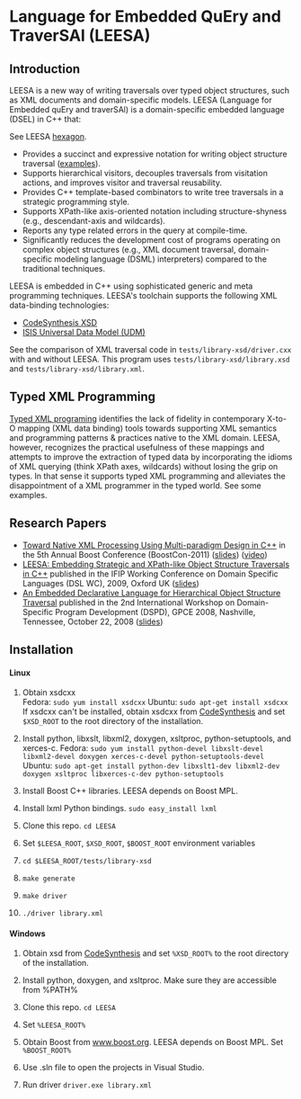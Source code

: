 # Language for Embedded QuEry and TraverSAl (LEESA)

## Introduction
LEESA is a new way of writing traversals over typed object structures, such as XML documents and domain-specific models. LEESA (Language for Embedded quEry and traverSAl) is a domain-specific embedded language (DSEL) in C++ that:

See LEESA [hexagon](images/LEESA-hexagon.png).

* Provides a succinct and expressive notation for writing object structure traversal ([examples](http://www.dre.vanderbilt.edu/LEESA/examples.html)).
* Supports hierarchical visitors, decouples traversals from visitation actions, and improves visitor and traversal reusability.
* Provides C++ template-based combinators to write tree traversals in a strategic programming style.
* Supports XPath-like axis-oriented notation including structure-shyness (e.g., descendant-axis and wildcards).
* Reports any type related errors in the query at compile-time.
* Significantly reduces the development cost of programs operating on complex object structures (e.g., XML document traversal, domain-specific modeling language (DSML) interpreters) compared to the traditional techniques.

LEESA is embedded in C++ using sophisticated generic and meta programming techniques. LEESA's toolchain supports the following XML data-binding technologies:

* [CodeSynthesis XSD](http://codesynthesis.com/products/xsd)
* [ISIS Universal Data Model (UDM)](http://repo.isis.vanderbilt.edu/tools/get_tool?UDM)

See the comparison of XML traversal code in `tests/library-xsd/driver.cxx` with and without LEESA. This program uses `tests/library-xsd/library.xsd` and `tests/library-xsd/library.xml`.

## Typed XML Programming

[Typed XML programing](http://blogs.msdn.com/xmlteam/archive/2006/07/20/673097.aspx) identifies the lack of fidelity in contemporary X-to-O mapping (XML data binding) tools towards supporting XML semantics and programming patterns & practices native to the XML domain. LEESA, however, recognizes the practical usefulness of these mappings and attempts to improve the extraction of typed data by incorporating the idioms of XML querying (think XPath axes, wildcards) without losing the grip on types. In that sense it supports typed XML programming and alleviates the disappointment of a XML programmer in the typed world. See some examples.

## Research Papers

* [Toward Native XML Processing Using Multi-paradigm Design in C++](doc/LEESA-Multiparadigm.pdf) in the 5th Annual Boost Conference (BoostCon-2011) ([slides](doc/LEESA-BoostCon.pdf)) ([video](https://vimeo.com/104812737))
* [LEESA: Embedding Strategic and XPath-like Object Structure Traversals in C++](doc/LEESA-DSL09.pdf) published in the IFIP Working Conference on Domain Specific Languages (DSL WC), 2009, Oxford UK ([slides](doc/LEESA-DSL09.ppt))
* [An Embedded Declarative Language for Hierarchical Object Structure Traversal](doc/LEESA-DSPD08.pdf) published in the 2nd International Workshop on Domain-Specific Program Development (DSPD), GPCE 2008, Nashville, Tennessee, October 22, 2008 ([slides](doc/LEESA-short.ppt))

## Installation

#### Linux

1. Obtain xsdcxx  
   Fedora: `sudo yum install xsdcxx`
   Ubuntu: `sudo apt-get install xsdcxx`
   If xsdcxx can't be installed, obtain xsdcxx from [CodeSynthesis](http://www.codesynthesis.com/products/xsd/download.xhtml) 
   and set `$XSD_ROOT` to the root directory of the installation.

2. Install python, libxslt, libxml2, doxygen, xsltproc, python-setuptools, and xerces-c.
   Fedora: `sudo yum install python-devel libxslt-devel libxml2-devel doxygen xerces-c-devel python-setuptools-devel`
   Ubuntu: `sudo apt-get install python-dev libxslt1-dev libxml2-dev doxygen xsltproc libxerces-c-dev python-setuptools`

3. Install Boost C++ libraries. LEESA depends on Boost MPL.

4. Install lxml Python bindings.
   `sudo easy_install lxml`

5. Clone this repo. `cd LEESA`

6. Set `$LEESA_ROOT`, `$XSD_ROOT`, `$BOOST_ROOT` environment variables

7. `cd $LEESA_ROOT/tests/library-xsd`

7. `make generate`

8. `make driver`

9. `./driver library.xml`


#### Windows

1. Obtain xsd from [CodeSynthesis](http://www.codesynthesis.com/products/xsd/download.xhtml) 
   and set `%XSD_ROOT%` to the root directory of the installation.

2. Install python, doxygen, and xsltproc.
   Make sure they are accessible from %PATH%

3. Clone this repo. `cd LEESA`

4. Set `%LEESA_ROOT%`

5. Obtain Boost from www.boost.org. LEESA depends on Boost MPL.
   Set `%BOOST_ROOT%`

6. Use .sln file to open the projects in Visual Studio.

7. Run driver
   `driver.exe library.xml`
